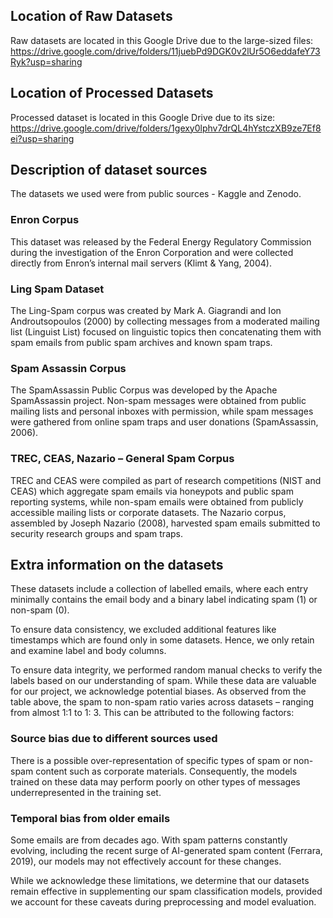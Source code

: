 ## Location of Raw Datasets
Raw datasets are located in this Google Drive due to the large-sized files: https://drive.google.com/drive/folders/11juebPd9DGK0v2lUr5O6eddafeY73Ryk?usp=sharing

## Location of Processed Datasets
Processed dataset is located in this Google Drive due to its size: https://drive.google.com/drive/folders/1gexy0lphv7drQL4hYstczXB9ze7Ef8ei?usp=sharing


## Description of dataset sources
The datasets we used were from public sources - Kaggle and Zenodo.

### Enron Corpus 

This dataset was released by the Federal Energy Regulatory Commission during the investigation of the Enron Corporation and were collected directly from Enron’s internal mail servers (Klimt & Yang, 2004). 

### Ling Spam Dataset 

The Ling-Spam corpus was created by Mark A. Giagrandi and Ion Androutsopoulos (2000) by collecting messages from a moderated mailing list (Linguist List) focused on linguistic topics then concatenating them with spam emails from public spam archives and known spam traps. 

### Spam Assassin Corpus 

The SpamAssassin Public Corpus was developed by the Apache SpamAssassin project. Non-spam messages were obtained from public mailing lists and personal inboxes with permission, while spam messages were gathered from online spam traps and user donations (SpamAssassin, 2006).  

### TREC, CEAS, Nazario – General Spam Corpus 

TREC and CEAS were compiled as part of research competitions (NIST and CEAS) which aggregate spam emails via honeypots and public spam reporting systems, while non-spam emails were obtained from publicly accessible mailing lists or corporate datasets. The Nazario corpus, assembled by Joseph Nazario (2008), harvested spam emails submitted to security research groups and spam traps. 


## Extra information on the datasets

These datasets include a collection of labelled emails, where each entry minimally contains the email body and a binary label indicating spam (1) or non-spam (0).  

To ensure data consistency, we excluded additional features like timestamps which are found only in some datasets. Hence, we only retain and examine label and body columns. 

To ensure data integrity, we performed random manual checks to verify the labels based on our understanding of spam. While these data are valuable for our project, we acknowledge potential biases. As observed from the table above, the spam to non-spam ratio varies across datasets – ranging from almost 1:1 to 1: 3. This can be attributed to the following factors: 


### Source bias due to different sources used 

There is a possible over-representation of specific types of spam or non-spam content such as corporate materials. Consequently, the models trained on these data may perform poorly on other types of messages underrepresented in the training set.  

 
### Temporal bias from older emails 

Some emails are from decades ago. With spam patterns constantly evolving, including the recent surge of AI-generated spam content (Ferrara, 2019), our models may not effectively account for these changes. 

 

While we acknowledge these limitations, we determine that our datasets remain effective in supplementing our spam classification models, provided we account for these caveats during preprocessing and model evaluation. 
